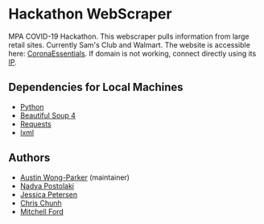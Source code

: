 # Hackathon WebScraper
MPA COVID-19 Hackathon. This webscraper pulls information from large retail sites. Currently Sam's Club and Walmart. The website is accessible here: [CoronaEssentials](http://coronaessentials.info). If domain is not working, connect directly using its [IP](http://23.239.14.146).

## Dependencies for Local Machines
* [Python](https://www.python.org/)
* [Beautiful Soup 4](https://www.crummy.com/software/BeautifulSoup/)
* [Requests](https://pypi.org/project/requests/)
* [lxml](https://lxml.de/)

## Authors
* [Austin Wong-Parker](https://github.com/AustinWongParker/) (maintainer)
* [Nadya Postolaki](https://github.com/ninjanadya/)
* [Jessica Petersen](https://github.com/jpetersen2/)
* [Chris Chunh](https://github.com/cchunh20/)
* [Mitchell Ford](https://github.com/MitchellTFord/)
